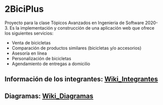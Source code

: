 # 2BiciPlus

Proyecto para la clase Tópicos Avanzados en Ingenieria de Software 2020-3.
Es la implementación y construcción de una aplicación web que ofrece los siguientes servicios:
* Venta de bicicletas
* Comparación de productos similares (bicicletas y/o accesorios)
* Asesoría en línea
* Personalización de bicicletas
* Agendamiento de entregas a domicilio

## Información de los integrantes: [Wiki_Integrantes](https://github.com/TAIS2020/2BiciPlus/wiki/Integrantes)
## Diagramas: [Wiki_Diagramas](https://github.com/TAIS2020/2BiciPlus/wiki/Diagramas)


